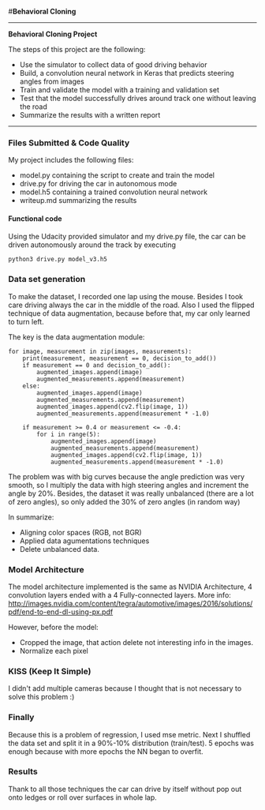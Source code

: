 #**Behavioral Cloning** 

---

**Behavioral Cloning Project**

The steps of this project are the following:
* Use the simulator to collect data of good driving behavior
* Build, a convolution neural network in Keras that predicts steering angles from images
* Train and validate the model with a training and validation set
* Test that the model successfully drives around track one without leaving the road
* Summarize the results with a written report

---
### Files Submitted & Code Quality

My project includes the following files:
* model.py containing the script to create and train the model
* drive.py for driving the car in autonomous mode
* model.h5 containing a trained convolution neural network 
* writeup.md summarizing the results

#### Functional code
Using the Udacity provided simulator and my drive.py file, the car can be driven autonomously around the track by executing 
```sh
python3 drive.py model_v3.h5
```

### Data set generation
To make the dataset, I recorded one lap using the mouse. Besides I took care driving always the car in the middle of the road. 
Also I used the flipped technique of data augmentation, because before that, my car only learned to turn left.


The key is the data augmentation module:
 
```
for image, measurement in zip(images, measurements):
    print(measurement, measurement == 0, decision_to_add())
    if measurement == 0 and decision_to_add():
        augmented_images.append(image)
        augmented_measurements.append(measurement)
    else:
        augmented_images.append(image)
        augmented_measurements.append(measurement)
        augmented_images.append(cv2.flip(image, 1))
        augmented_measurements.append(measurement * -1.0)

    if measurement >= 0.4 or measurement <= -0.4:
        for i in range(5):
            augmented_images.append(image)
            augmented_measurements.append(measurement)
            augmented_images.append(cv2.flip(image, 1))
            augmented_measurements.append(measurement * -1.0)
```

The problem was with big curves because the angle prediction was very smooth, so I multiply the data with high steering angles and increment the angle by 20%.
Besides, the dataset it was really unbalanced (there are a lot of zero angles), so only added the 30% of zero angles (in random way) 


In summarize: 
* Aligning color spaces (RGB, not BGR)
* Applied data agumentations techniques
* Delete unbalanced data. 

### Model Architecture

The model architecture implemented is the same as NVIDIA Architecture, 4 convolution layers ended with a 4 Fully-connected layers. More info:  http://images.nvidia.com/content/tegra/automotive/images/2016/solutions/pdf/end-to-end-dl-using-px.pdf

However, before the model:
* Cropped the image, that action delete not interesting info in the images.
* Normalize each pixel


### KISS (Keep It Simple)

I didn't add multiple cameras because I thought that is not necessary to solve this problem :)

### Finally
Because this is a problem of regression, I used mse metric. 
Next I shuffled the data set and split it in a 90%-10% distribution (train/test). 5 epochs was enough because with more epochs the NN began to overfit.  

### Results
Thank to all those techniques the car can drive by itself without pop out onto ledges or roll over surfaces in whole lap. 
